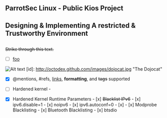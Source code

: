 ## 
##            ParrotSec Linux - Public Kios Project
## Designing & Implementing A restricted & Trustworthy Environment 
## 
## 




~~Strike through this text.~~


- [ ] [foo](#bar)

![Alt text](http://octodex.github.com/images/stormtroopocat.jpg "The Stormtroopocat")
[id]: http://octodex.github.com/images/dojocat.jpg  "The Dojocat"


- [x] @mentions, #refs, [links](), **formatting**, and <del>tags</del> supported


- [ ] Hardened kernel - 

- [x] Hardened Kernel Runtime Parameters
        - [x] ~~Blacklist IPv6~~
                - [x] ipv6.disable=1
                - [x] noipv6
                - [x] ipv6.autoconf=0
        - [x] 
        - [x] Modprobe Blacklisting
                - [x] Bluetooth Blacklisting
                        - [x] btsdio
                        